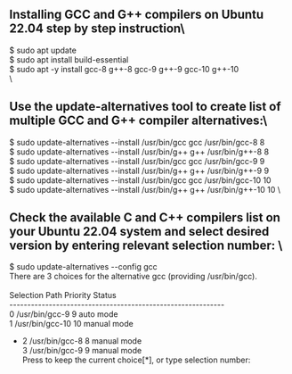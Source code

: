 ## Installing GCC and G++ compilers on Ubuntu 22.04 step by step instruction\

$ sudo apt update \
$ sudo apt install build-essential \
$ sudo apt -y install gcc-8 g++-8 gcc-9 g++-9 gcc-10 g++-10 \
\
## Use the update-alternatives tool to create list of multiple GCC and G++ compiler alternatives:\

$ sudo update-alternatives --install /usr/bin/gcc gcc /usr/bin/gcc-8 8 \
$ sudo update-alternatives --install /usr/bin/g++ g++ /usr/bin/g++-8 8 \
$ sudo update-alternatives --install /usr/bin/gcc gcc /usr/bin/gcc-9 9 \
$ sudo update-alternatives --install /usr/bin/g++ g++ /usr/bin/g++-9 9 \
$ sudo update-alternatives --install /usr/bin/gcc gcc /usr/bin/gcc-10 10 \
$ sudo update-alternatives --install /usr/bin/g++ g++ /usr/bin/g++-10 10 \

## Check the available C and C++ compilers list on your Ubuntu 22.04 system and select desired version by entering relevant selection number: \

$ sudo update-alternatives --config gcc \
There are 3 choices for the alternative gcc (providing /usr/bin/gcc). \
 \
  Selection    Path            Priority   Status \
------------------------------------------------------------ \
  0            /usr/bin/gcc-9   9         auto mode \
  1            /usr/bin/gcc-10  10         manual mode 
* 2            /usr/bin/gcc-8   8         manual mode \
  3            /usr/bin/gcc-9   9         manual mode \
Press  to keep the current choice[*], or type selection number:  











